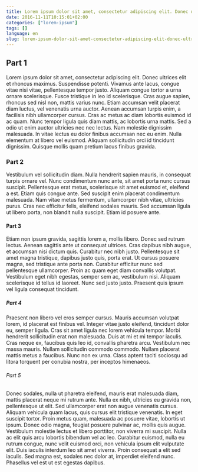 ```yaml
---
title: Lorem ipsum dolor sit amet, consectetur adipiscing elit. Donec ultrices elit et rhoncus maximus.
date: 2016-11-11T10:15:01+02:00
categories: ["lorem-ipsum"]
tags: []
language: en
slug: lorem-ipsum-dolor-sit-amet-consectetur-adipiscing-elit-donec-ultrices-elit-et-rhoncus-maximus
---
```


## Part 1

Lorem ipsum dolor sit amet, consectetur adipiscing elit. Donec ultrices elit et rhoncus maximus. Suspendisse potenti. Vivamus ante lacus, congue vitae nisi vitae, pellentesque tempor justo. Aliquam congue tortor a urna ornare scelerisque. Fusce tristique in leo id scelerisque. Cras augue sapien, rhoncus sed nisl non, mattis varius nunc. Etiam accumsan velit placerat diam luctus, vel venenatis urna auctor. Aenean accumsan turpis enim, a facilisis nibh ullamcorper cursus. Cras ac metus ac diam lobortis euismod id ac quam. Nunc tempor ligula quis diam mattis, ac lobortis urna mattis. Sed a odio ut enim auctor ultricies nec nec lectus. Nam molestie dignissim malesuada. In vitae lectus eu dolor finibus accumsan nec eu enim. Nulla elementum at libero vel euismod. Aliquam sollicitudin orci id tincidunt dignissim. Quisque mollis quam pretium lacus finibus gravida.

### Part 2

Vestibulum vel sollicitudin diam. Nulla hendrerit sapien mauris, in consequat turpis ornare vel. Nunc condimentum nunc ante, sit amet porta nunc cursus suscipit. Pellentesque erat metus, scelerisque sit amet euismod et, eleifend a est. Etiam quis congue ante. Sed suscipit enim placerat condimentum malesuada. Nam vitae metus fermentum, ullamcorper nibh vitae, ultricies purus. Cras nec efficitur felis, eleifend sodales mauris. Sed accumsan ligula ut libero porta, non blandit nulla suscipit. Etiam id posuere ante.

#### Part 3

Etiam non ipsum gravida, sagittis lorem a, mollis libero. Donec sed rutrum lectus. Aenean sagittis ante ut consequat ultrices. Cras dapibus nibh augue, et accumsan nisi dictum quis. Curabitur nec nibh justo. Pellentesque sit amet magna tristique, dapibus justo quis, porta erat. Ut cursus posuere magna, sed tristique ante porta non. Curabitur efficitur nunc sed pellentesque ullamcorper. Proin ac quam eget diam convallis volutpat. Vestibulum eget nibh egestas, semper sem ac, vestibulum nisi. Aliquam scelerisque id tellus id laoreet. Nunc sed justo justo. Praesent quis ipsum vel ligula consequat tincidunt.

##### Part 4

Praesent non libero vel eros semper cursus. Mauris accumsan volutpat lorem, id placerat est finibus vel. Integer vitae justo eleifend, tincidunt dolor eu, semper ligula. Cras sit amet ligula nec lorem vehicula tempor. Morbi hendrerit sollicitudin erat non malesuada. Duis at mi et mi tempor iaculis. Cras neque ex, faucibus quis leo id, convallis pharetra arcu. Vestibulum nec massa mauris. Nullam sollicitudin commodo commodo. Nullam placerat mattis metus a faucibus. Nunc non ex urna. Class aptent taciti sociosqu ad litora torquent per conubia nostra, per inceptos himenaeos.

###### Part 5

Donec sodales, nulla ut pharetra eleifend, mauris erat malesuada diam, mattis placerat neque mi rutrum ante. Nulla ex nibh, ultricies eu gravida non, pellentesque ut elit. Sed ullamcorper erat non augue venenatis cursus. Aliquam vehicula quam lacus, quis cursus elit tristique venenatis. In eget suscipit tortor. Proin metus quam, malesuada ac posuere vitae, lobortis ut ipsum. Donec odio magna, feugiat posuere pulvinar ac, mollis quis augue. Vestibulum molestie lectus et libero porttitor, non viverra mi suscipit. Nulla ac elit quis arcu lobortis bibendum vel ac leo. Curabitur euismod, nulla eu rutrum congue, nunc velit euismod orci, non vehicula ipsum elit vulputate elit. Duis iaculis interdum leo sit amet viverra. Proin consequat a elit sed iaculis. Sed magna est, sodales nec dolor at, imperdiet eleifend nunc. Phasellus vel est ut est egestas dapibus.
